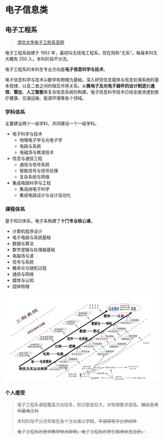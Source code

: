 # 电子信息类

## 电子工程系

> [清华大学电子工程系官网](https://www.ee.tsinghua.edu.cn/)

电子工程系始建于 1952 年，最初叫无线电工程系，现在简称“无系”。每届本科生大概有 250 人。本科阶段不分流。

电子工程系的本科生专业方向是**电子信息科学与技术**。

电子信息科学与技术以数学和物理为基础，深入研究信息载体与信息处理系统的基本规律，以及二者之间的相互作用关系。从**微电子及光电子器件的设计制造**到**通信**、**雷达**、**人工智能**等复杂信息系统的构建，电子信息科学技术已经全面渗透到医疗健康、交通运输、能源环境等各个领域。

### 学科体系
主要建设两个一级学科，共同建设一个一级学科。

- 电子科学与技术
    - 物理电子学与光电子学
    - 电路与系统
    - 电磁场与微波技术
- 信息与通信工程
    - 通信与信号系统
    - 智能信号与信号处理
    - 复杂系统与网络
- 集成电路科学与工程
    - 集成纳电子科学
    - 集成电路设计与设计自动化

### 课程体系
基于知识体系，电子系构建了**十门专业核心课**。

- 计算机程序设计
- 电子电路与系统基础
- 数据与算法
- 数字逻辑与处理器基础
- 电磁场与波
- 信号与系统
- 概率论与随机过程
- 通信与网络
- 媒体与认知
- 固体物理

![电子工程系知识体系](../image/major/电子信息类_1.png)

### 个人感受

> 电子工程系课程覆盖方向较多，知识密度较大，对物理要求很高。~~据说是清华最难工科~~
>
> 本科阶段不分流导致在各个方向难以学精。~~不读研等于白学四年~~
>
> ~~电子工程系的老师教学特点鲜明，电子工程系的学生精神状态良好。~~